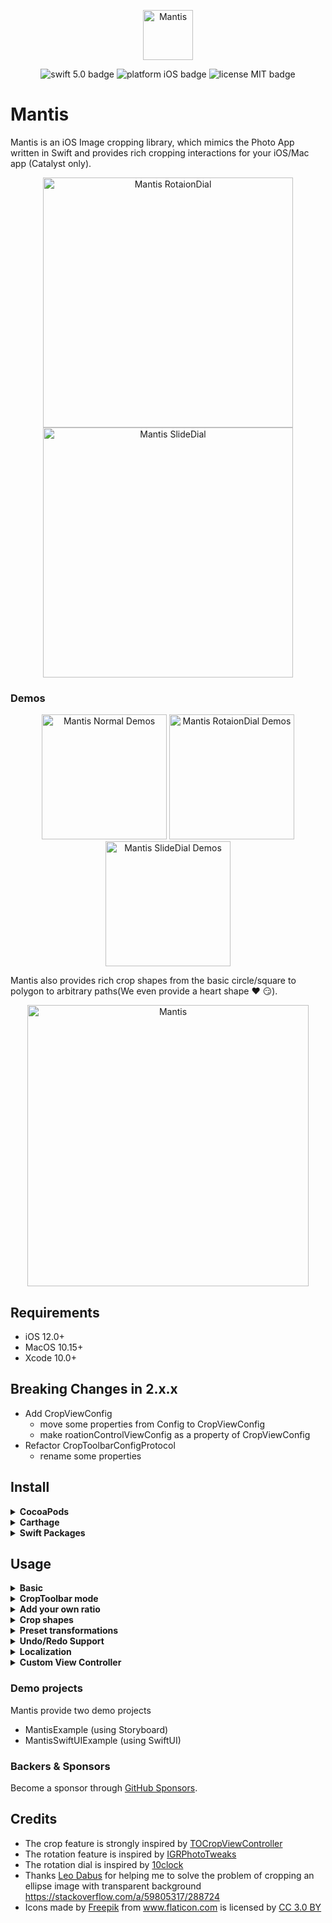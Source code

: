 <p align="center">
    <img src="logo.png" height="80" max-width="90%" alt="Mantis" />
</p>

<p align="center">
    <img src="https://img.shields.io/badge/swift-5.0-orange.svg" alt="swift 5.0 badge" />
    <img src="https://img.shields.io/badge/platform-iOS-lightgrey.svg" alt="platform iOS badge" />
    <img src="https://img.shields.io/badge/license-MIT-black.svg" alt="license MIT badge" />   
</p>

# Mantis

   Mantis is an iOS Image cropping library, which mimics the Photo App written in Swift and provides rich cropping interactions for your iOS/Mac app (Catalyst only).
   
<p align="center">
    <img src="Images/RotationDial.png" height="400" alt="Mantis RotaionDial" /> 
    <img src="Images/SlideDial.png" height="400" alt="Mantis SlideDial" />
</p>

### Demos

<p align="center">
    <img src="Images/Normal demos.gif" width="200" alt="Mantis Normal Demos" /> 
    <img src="Images/Rotation dial demos.gif" width="200" alt="Mantis RotaionDial Demos" /> 
    <img src="Images/Slide dial with flip demos.gif" width="200" alt="Mantis SlideDial Demos" /> 
</p>
   
   Mantis also provides rich crop shapes from the basic circle/square to polygon to arbitrary paths(We even provide a heart shape ❤️ 😏).
<p align="center">
    <img src="Images/cropshapes.png" height="450" alt="Mantis" />
</p>

## Requirements
* iOS 12.0+
* MacOS 10.15+
* Xcode 10.0+

## Breaking Changes in 2.x.x
* Add CropViewConfig
  * move some properties from Config to CropViewConfig
  * make roationControlViewConfig as a property of CropViewConfig
* Refactor CropToolbarConfigProtocol
  * rename some properties

## Install

<details>
    <summary><strong>CocoaPods</strong></summary>

```ruby
pod 'Mantis', '~> 2.23.0'
```
</details>

<details>
 <summary><strong>Carthage</strong></summary>

```ruby
github "guoyingtao/Mantis"
```
</details>

<details>
 <summary><strong>Swift Packages</strong></summary>

* Repository: https://github.com/guoyingtao/Mantis.git
* Rules: Version - Exact - 2.23.0

</details>

## Usage

<details>
<summary><strong>Basic</strong></summary>

* Create a cropViewController in Mantis with default config and default mode

**You need set (cropViewController or its navigation controller).modalPresentationStyle = .fullscreen for iOS 13+ when the cropViewController is presented**

```Swift
    let cropViewController = Mantis.cropViewController(image: <Your Image>)
    cropViewController.delegate = self
    <Your ViewController>.present(cropViewController, animated: true)
```

* The caller needs to conform CropViewControllerDelegate
```swift
public protocol CropViewControllerDelegate: class {
    func cropViewControllerDidCrop(_ cropViewController: CropViewController, cropped: UIImage, transformation: Transformation, cropInfo: CropInfo)
    func cropViewControllerDidCancel(_ cropViewController: CropViewController, original: UIImage)
    
    // The implementation of the following functions are optional
    func cropViewControllerDidFailToCrop(_ cropViewController: CropViewController, original: UIImage)     
    func cropViewControllerDidBeginResize(_ cropViewController: CropViewController)
    func cropViewControllerDidEndResize(_ cropViewController: CropViewController, original: UIImage, cropInfo: CropInfo)    
}
```
</details>
    
<details>
<summary><strong>CropToolbar mode</strong></summary>

* CropToolbar has two modes:

  * normal mode

  In normal mode, you can use a set of standard CropViewController photo editing features with "Cancel" and "Done" buttons.
<p align="center">
    <img src="Images/Screen Shot.png" height="300" alt="Mantis" />
</p>

```swift
let cropViewController = Mantis.cropViewController(image: <Your Image>)
```

  * embedded mode
  
  This mode does not include "Cancel" and "Done" buttons, so you can embed CropViewController into another view controller

<p align="center">
    <img src="Images/customizable.jpg" height="300" alt="Mantis" />
</p>

```swift
var config = Mantis.Config()
config.cropToolbarConfig.mode = .embedded
let cropViewController = Mantis.cropViewController(image: <Your Image>, config: config)
```

</details>

<details>
<summary><strong>Add your own ratio</strong></summary>

```swift
            // Add a custom ratio 1:2 for portrait orientation
            let config = Mantis.Config()
            config.addCustomRatio(byVerticalWidth: 1, andVerticalHeight: 2)            
            <Your Crop ViewController> = Mantis.cropViewController(image: <Your Image>, config: config)
            
            // Set the ratioOptions of the config if you don't want to keep all default ratios
            let config = Mantis.Config() 
            //config.ratioOptions = [.original, .square, .custom]
            config.ratioOptions = [.custom]
            config.addCustomRatio(byVerticalWidth: 1, andVerticalHeight: 2)            
            <Your Crop ViewController> = Mantis.cropViewController(image: <Your Image>, config: config)
```

* If you always want to use only one fixed ratio, set Mantis.Config.presetFixedRatioType = alwaysUsingOnePresetFixedRatio

```swift
    <Your Crop ViewController>.config.presetFixedRatioType = .alwaysUsingOnePresetFixedRatio(ratio: 16.0 / 9.0)
```

When choose alwaysUsingOnePresetFixedRatio, fixed-ratio setting button does not show.

* If you want to hide rotation control view, set Mantis.Config.cropViewConfig.showAttachedRotationControlView = false
* If you want to use ratio list instead of presenter, set Mantis.CropToolbarConfig.ratioCandidatesShowType = .alwaysShowRatioList

```swift
public enum RatioCandidatesShowType {
    case presentRatioList
    case alwaysShowRatioList
}
```

* If you build your custom toolbar you can add your own fixed ratio buttons
```swift
// set a custom fixed ratio
cropToolbarDelegate?.didSelectRatio(ratio: 9 / 16)
```
</details>

<details>
<summary><strong>Crop shapes</strong></summary>

* If you want to set different crop shape, set Mantis.Config.cropViewConfig.cropShapeType
```swift
public enum CropShapeType {
    case rect
    case square
    case ellipse
    case circle(maskOnly: Bool = false)
    case diamond(maskOnly: Bool = false)
    case heart(maskOnly: Bool = false)
    case polygon(sides: Int, offset: CGFloat = 0, maskOnly: Bool = false)
    case path(points: [CGPoint], maskOnly: Bool = false)
}
```
</details>

<details>
<summary><strong>Preset transformations</strong></summary>

* If you want to apply transformations when showing an image, set Mantis.Config.cropViewConfig.presetTransformationType
```swift
public enum PresetTransformationType {
    case none
    case presetInfo(info: Transformation)
    case presetNormalizedInfo(normalizedInfo: CGRect)
}
```
Please use the transformation information obtained previously from delegate method cropViewControllerDidCrop(_ cropViewController: CropViewController, cropped: UIImage, transformation: Transformation, , cropInfo: CropInfo).

</details>

<details>
<summary><strong>Undo/Redo Support</strong></summary>

* Mantis offers full support for Undo, Redo, Revert to Original in both iOS and Catalyst.

* If you want to add support for this feature, set Mantis.Config.enableUndoRedo = true

* Catalyst menus for this feature are localized.

</details>
                
<details>
    <summary><strong>Localization</strong></summary>
    
* UIKit project    
    Add more languages support to the Localizations section for Project Info tab 
    
<p align="center">
    <img src="https://user-images.githubusercontent.com/26723384/128650945-5a1da648-7e7d-4faf-9c95-232725b05dcc.png" height="200" alt="Mantis" />
    <br>fig 1</br>
</p>
    
* SwiftUI project    
    Please check this [link](https://github.com/guoyingtao/Mantis/discussions/123#discussioncomment-1127611)

* Static frameworks
    If you use static frameworks in CocoaPods, you need to add the code below in order to find the correct resource bundle.
    
```
    Mantis.locateResourceBundle(by: Self.self)
```
  
* Custom localization tables and bundle
    
By default mantis will use built in localization tables to get string resources not every language is supported out of the box (see fig 1).
    
However if your app support multiple languages and those languages are not 'built in', then you can define your own strings table and localize them in the application target or framework. By doing so you'll need to configure Mantis localization.

**IMPORTANT!** Firstly you'll need to create strings file with these keys:

```
"Mantis.Done" = "";
"Mantis.Cancel" = "";
"Mantis.Reset" = "";
"Mantis.Original" = "";
"Mantis.Square" = "";
```
Then you'll need to configure Mantis:

```
let config = Mantis.Config()
config.localizationConfig.bundle = // a bundle where strings file is located
config.localizationConfig.tableName = // a localized strings file name within the bundle
```
  
</details>

<details>
    <summary><strong>Custom View Controller</strong></summary>

- If needed you can subclass `CropViewController`:

```swift
class CustomViewController: CropViewController {
    override func viewDidLoad() {
        super.viewDidLoad()

        // Do your custom logic here.
        // The MantisExample project also has a showcase for a CustomViewController.
    }
}
```

- To get an instance, Mantis provides a factory method:

```swift
let cropViewController: CustomViewController = Mantis.cropViewController(image: image, config: config)
```

</details>
    
### Demo projects
Mantis provide two demo projects
- MantisExample (using Storyboard)
- MantisSwiftUIExample (using SwiftUI)
### Backers & Sponsors
Become a sponsor through [GitHub Sponsors](https://github.com/sponsors/guoyingtao). 

## Credits
* The crop feature is strongly inspired by [TOCropViewController](https://github.com/TimOliver/TOCropViewController) 
* The rotation feature is inspired by [IGRPhotoTweaks](https://github.com/IGRSoft/IGRPhotoTweaks)
* The rotation dial is inspired by [10clock](https://github.com/joedaniels29/10Clock)
* Thanks [Leo Dabus](https://stackoverflow.com/users/2303865/leo-dabus) for helping me to solve the problem of cropping an ellipse image with transparent background https://stackoverflow.com/a/59805317/288724
* <div>Icons made by <a href="https://www.freepik.com" title="Freepik">Freepik</a> from <a href="https://www.flaticon.com/" title="Flaticon">www.flaticon.com</a> is licensed by <a href="http://creativecommons.org/licenses/by/3.0/" title="Creative Commons BY 3.0" target="_blank">CC 3.0 BY</a></div>



